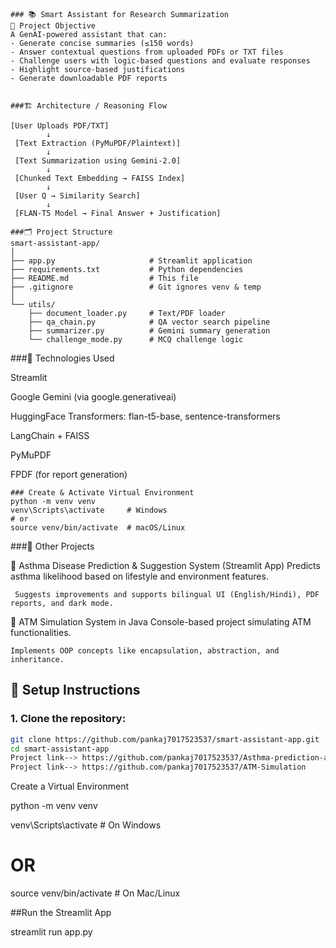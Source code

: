 ```
### 📚 Smart Assistant for Research Summarization
🎯 Project Objective
A GenAI-powered assistant that can:
- Generate concise summaries (≤150 words)
- Answer contextual questions from uploaded PDFs or TXT files
- Challenge users with logic-based questions and evaluate responses
- Highlight source-based justifications
- Generate downloadable PDF reports


###🏗️ Architecture / Reasoning Flow

[User Uploads PDF/TXT] 
        ↓
 [Text Extraction (PyMuPDF/Plaintext)]
        ↓
 [Text Summarization using Gemini-2.0]
        ↓
 [Chunked Text Embedding → FAISS Index]
        ↓
 [User Q → Similarity Search]
        ↓
 [FLAN-T5 Model → Final Answer + Justification]

###🗂️ Project Structure
smart-assistant-app/
│
├── app.py                     # Streamlit application
├── requirements.txt           # Python dependencies
├── README.md                  # This file
├── .gitignore                 # Git ignores venv & temp
│
└── utils/
    ├── document_loader.py     # Text/PDF loader
    ├── qa_chain.py            # QA vector search pipeline
    ├── summarizer.py          # Gemini summary generation
    └── challenge_mode.py      # MCQ challenge logic
```
###🧠 Technologies Used

Streamlit

Google Gemini (via google.generativeai)

HuggingFace Transformers: flan-t5-base, sentence-transformers

LangChain + FAISS

PyMuPDF

FPDF (for report generation)
```
### Create & Activate Virtual Environment
python -m venv venv
venv\Scripts\activate     # Windows
# or
source venv/bin/activate  # macOS/Linux

```
###📌 Other Projects

🔹 Asthma Disease Prediction & Suggestion System (Streamlit App)
     Predicts asthma likelihood based on lifestyle and environment features.

     Suggests improvements and supports bilingual UI (English/Hindi), PDF reports, and dark mode.

🔹 ATM Simulation System in Java
    Console-based project simulating ATM functionalities.

    Implements OOP concepts like encapsulation, abstraction, and inheritance.


## 🚀 Setup Instructions

### 1. Clone the repository:
```bash
git clone https://github.com/pankaj7017523537/smart-assistant-app.git
cd smart-assistant-app
Project link--> https://github.com/pankaj7017523537/Asthma-prediction-app
Project link--> https://github.com/pankaj7017523537/ATM-Simulation
```
Create a Virtual Environment

python -m venv venv

venv\Scripts\activate       # On Windows
# OR
source venv/bin/activate    # On Mac/Linux

##Run the Streamlit App

streamlit run app.py
